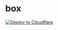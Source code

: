 # box
[![Deploy to Cloudflare](https://img.shields.io/badge/Deploy%20to%20Cloudflare-blue?logo=cloudflare)](https://dash.cloudflare.com/?to=/:account/workers/new&repository=https://github.com/IonTeLOS/box&branch=main)
